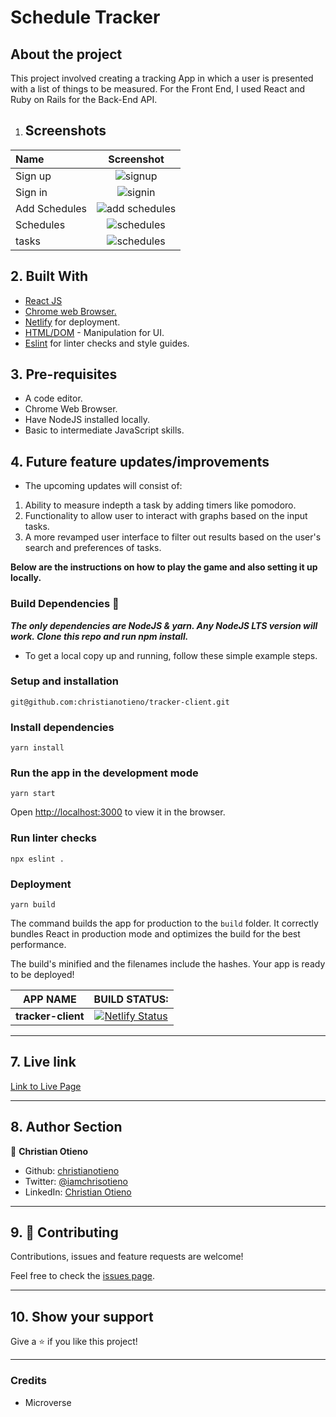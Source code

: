 # Schedule Tracker

## About the project

This project involved creating a tracking App in which a user is presented with a list of things to be measured.
For the Front End, I used React and Ruby on Rails for the Back-End API.

1. ## Screenshots

|Name|Screenshot|
|:---|:---:|
|Sign up|![signup](./readme-screenshots/sign-up.png)|
|Sign in|![signin](./readme-screenshots/sign-in.png)|
|Add Schedules|![add schedules](./readme-screenshots/add-schedules.png)|
|Schedules|![schedules](./readme-screenshots/schedules.png)|
|tasks|![schedules](./readme-screenshots/tasks.png)|

## 2. Built With

- [React JS](https://reactjs.org/)
- [Chrome web Browser.](https://www.google.com/chrome/?brand=CHBD&gclid=CjwKCAjwqJ_1BRBZEiwAv73uwMy_V_6pha6yTVEa8JtU5T51QdyxZOVnsXlRndK05hSO4bSM6muP5RoC2E4QAvD_BwE&gclsrc=aw.ds)
- [Netlify](https://www.netlify.com/) for deployment.
- [HTML/DOM](https://www.w3schools.com/js/js_htmldom.asp) - Manipulation for UI.
- [Eslint](https://eslint.org/) for linter checks and style guides.

## 3. Pre-requisites

- A code editor.
- Chrome Web Browser.
- Have NodeJS installed locally.
- Basic to intermediate JavaScript skills.

## 4. Future feature updates/improvements

- The upcoming updates will consist of:

1. Ability to measure indepth a task by adding timers like pomodoro.
2. Functionality to allow user to interact with graphs based on the input tasks.
3. A more revamped user interface to filter out results based on the user's search and preferences of tasks.

**Below are the instructions on how to play the game and also setting it up locally.**

### Build Dependencies 🚧

***The only dependencies are NodeJS & yarn. Any NodeJS LTS version will work. Clone this repo and run npm install.***

- To get a local copy up and running, follow these simple example steps.

### Setup and installation

```
git@github.com:christianotieno/tracker-client.git
```

### Install dependencies

```
yarn install
```

### Run the app in the development mode

```
yarn start
```

Open [http://localhost:3000](http://localhost:3000) to view it in the browser.

### Run linter checks

```
npx eslint .
```

### Deployment

```
yarn build
```

The command builds the app for production to the `build` folder.
It correctly bundles React in production mode and optimizes the build for the best performance.

The build's minified and the filenames include the hashes.
Your app is ready to be deployed!

|  APP NAME | BUILD STATUS: |
|   :---:   |    :---:     |
|**tracker-client** |  [![Netlify Status](https://api.netlify.com/api/v1/badges/6c8bee4d-0e1c-40d3-9ee7-6734460d647e/deploy-status)](https://app.netlify.com/sites/react-shedule-tracker-app/deploys)|

---

## 7. Live link

[Link to Live Page](https://react-shedule-tracker-app.netlify.app)

---

## 8. Author Section

👤 **Christian Otieno**

- Github: [christianotieno](https://github.com/christianotieno)
- Twitter: [@iamchrisotieno](https://twitter.com/iamchrisotieno)
- LinkedIn: [Christian Otieno](https://www.linkedin.com/in/christianotieno/)

---

## 9. 🤝 Contributing

Contributions, issues and feature requests are welcome!

Feel free to check the [issues page](https://github.com/christianotieno/tracker-client/issues).

---

## 10. Show your support

Give a ⭐️ if you like this project!

---

### Credits

- Microverse
